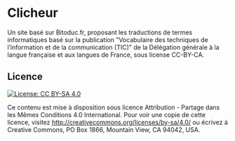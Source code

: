 Clicheur
==========

Un site basé sur Bitoduc.fr, proposant les traductions de termes informatiques basé sur la publication "Vocabulaire des techniques de l’information et de la communication (TIC)" de la Délégation générale à la langue française et aux langues de France, sous license CC-BY-CA.

## Licence

[![License: CC BY-SA 4.0](https://img.shields.io/badge/License-CC%20BY--SA%204.0-lightgrey.svg)](http://creativecommons.org/licenses/by-sa/4.0/)

Ce contenu est mise à disposition sous licence Attribution -  Partage dans les Mêmes Conditions 4.0 International. Pour voir une copie de cette licence, visitez http://creativecommons.org/licenses/by-sa/4.0/ ou écrivez à Creative Commons, PO Box 1866, Mountain View, CA 94042, USA.
